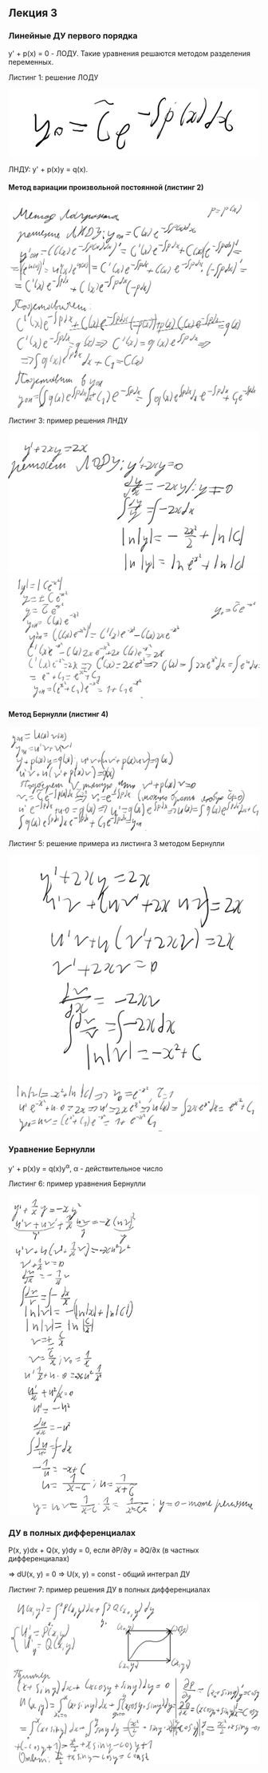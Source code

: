 ## Лекция 3

### Линейные ДУ первого порядка

y' + p(x) = 0 - ЛОДУ. Такие уравнения решаются методом разделения переменных.

Листинг 1: решение ЛОДУ

<img src=source-figures/lect3-list1.png>

ЛНДУ: y' + p(x)y = q(x).

#### Метод вариации произвольной постоянной (листинг 2)

<img src=source-figures/lect3-list2.png>

Листинг 3: пример решения ЛНДУ

<img src=source-figures/lect3-list3p1.png>
<img src=source-figures/lect3-list3p2.png>

#### Метод Бернулли (листинг 4)

<img src=source-figures/lect3-list4.png>

Листинг 5: решение примера из листинга 3 методом Бернулли

<img src=source-figures/lect3-list5p1.png>
<img src=source-figures/lect3-list5p2.png>

### Уравнение Бернулли

y' + p(x)y = q(x)y<sup>&#945;</sup>, &#945; - действительное число

Листинг 6: пример уравнения Бернулли

<img src=source-figures/lect3-list6.png>

### ДУ в полных дифференциалах

P(x, y)dx + Q(x, y)dy = 0, если <a>&part;</a>P/<a>&part;</a>y = <a>&part;</a>Q/<a>&part;</a>x (в частных дифференциалах)

=> dU(x, y) = 0 => U(x, y) = const - общий интеграл ДУ

Листинг 7: пример решения ДУ в полных дифференциалах

<img src=source-figures/lect3-list7.png>
